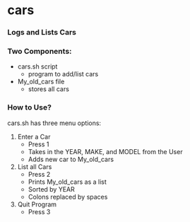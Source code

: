 # cars
### Logs and Lists Cars

### Two Components:
* cars.sh script
	* program to add/list cars
* My_old_cars file
	* stores all cars

### How to Use?
cars.sh has three menu options:
1. Enter a Car
	* Press 1
	* Takes in the YEAR, MAKE, and MODEL from the User
	* Adds new car to My_old_cars
2. List all Cars
	* Press 2
	* Prints My_old_cars as a list 
	* Sorted by YEAR
	* Colons replaced by spaces
3. Quit Program
	* Press 3

